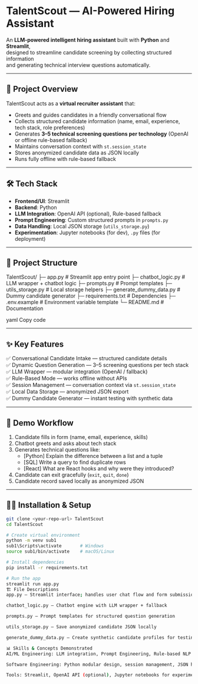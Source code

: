 # TalentScout — AI-Powered Hiring Assistant

  An **LLM-powered intelligent hiring assistant** built with **Python** and **Streamlit**,  
  designed to streamline candidate screening by collecting structured information  
  and generating technical interview questions automatically.  

  ---

  ## 🚀 Project Overview
  TalentScout acts as a **virtual recruiter assistant** that:
  - Greets and guides candidates in a friendly conversational flow
  - Collects structured candidate information (name, email, experience, tech stack, role preferences)
  - Generates **3–5 technical screening questions per technology** (OpenAI or offline rule-based fallback)
  - Maintains conversation context with `st.session_state`
  - Stores anonymized candidate data as JSON locally
  - Runs fully offline with rule-based fallback

  ---

  ## 🛠 Tech Stack
  - **Frontend/UI**: Streamlit  
  - **Backend**: Python  
  - **LLM Integration**: OpenAI API (optional), Rule-based fallback  
  - **Prompt Engineering**: Custom structured prompts in `prompts.py`  
  - **Data Handling**: Local JSON storage (`utils_storage.py`)  
  - **Experimentation**: Jupyter notebooks (for dev), `.py` files (for deployment)  

  ---

  ## 📂 Project Structure
TalentScout/
├─ app.py # Streamlit app entry point
├─ chatbot_logic.py # LLM wrapper + chatbot logic
├─ prompts.py # Prompt templates
├─ utils_storage.py # Local storage helpers
├─ generate_dummy_data.py # Dummy candidate generator
├─ requirements.txt # Dependencies
├─ .env.example # Environment variable template
└─ README.md # Documentation

yaml
Copy code

---

## ✨ Key Features
✅ Conversational Candidate Intake — structured candidate details  
✅ Dynamic Question Generation — 3–5 screening questions per tech stack  
✅ LLM Wrapper — modular integration (OpenAI / fallback)  
✅ Rule-Based Mode — works offline without APIs  
✅ Session Management — conversation context via `st.session_state`  
✅ Local Data Storage — anonymized JSON export  
✅ Dummy Candidate Generator — instant testing with synthetic data  

---

## 📸 Demo Workflow
1. Candidate fills in form (name, email, experience, skills)  
2. Chatbot greets and asks about tech stack  
3. Generates technical questions like:  
   - [Python] Explain the difference between a list and a tuple  
   - [SQL] Write a query to find duplicate rows  
   - [React] What are React hooks and why were they introduced?  
4. Candidate can exit gracefully (`exit`, `quit`, `done`)  
5. Candidate record saved locally as anonymized JSON  

---

## 🧑‍💻 Installation & Setup
```bash
git clone <your-repo-url> TalentScout
cd TalentScout

# Create virtual environment
python -m venv sub1
sub1\Scripts\activate       # Windows
source sub1/bin/activate    # macOS/Linux

# Install dependencies
pip install -r requirements.txt

# Run the app
streamlit run app.py
🏗 File Descriptions
app.py — Streamlit interface; handles user chat flow and form submission

chatbot_logic.py — Chatbot engine with LLM wrapper + fallback

prompts.py — Prompt templates for structured question generation

utils_storage.py — Save anonymized candidate JSON locally

generate_dummy_data.py — Create synthetic candidate profiles for testing

📊 Skills & Concepts Demonstrated
AI/ML Engineering: LLM integration, Prompt Engineering, Rule-based NLP

Software Engineering: Python modular design, session management, JSON handling

Tools: Streamlit, OpenAI API (optional), Jupyter notebooks for experimentation

